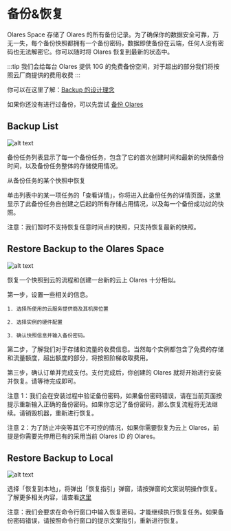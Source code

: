 # 备份&恢复

Olares Space 存储了 Olares 的所有备份记录。为了确保你的数据安全可靠，万无一失，每个备份快照都拥有一个备份密码，数据即使备份在云端，任何人没有密码也无法解密它。你可以随时将 Olares 恢复到最新的状态中。

:::tip
我们会给每台 Olares 提供 10G 的免费备份空间，对于超出的部分我们将按照云厂商提供的费用收费
:::

你可以在这里了解：[Backup 的设计理念](/overview/olares/data.md#backup)

如果你还没有进行过备份，可以先尝试 [备份 Olares](../../how-to/olares/settings/backup.md)

## Backup List

![alt text](/images/how-to/space/backup_list.jpg)

备份任务列表显示了每一个备份任务，包含了它的首次创建时间和最新的快照备份时间，以及备份任务整体的存储使用情况。

从备份任务的某个快照中恢复

单击列表中的某一项任务的「查看详情」，你将进入此备份任务的详情页面，这里显示了此备份任务自创建之后起的所有存储占用情况，以及每一个备份成功过的快照。

注意：我们暂时不支持恢复任意时间点的快照，只支持恢复最新的快照。

## Restore Backup to the Olares Space

![alt text](/images/how-to/space/restore_backup_to_the_olares_space.jpg)

恢复一个快照到云的流程和创建一台新的云上 Olares 十分相似。

第一步，设置一些相关的信息。

    1. 选择所使用的云服务提供商及其机房位置

    2. 选择实例的硬件配置

    3. 确认快照信息并输入备份密码。

第二步，了解我们对于存储和流量的收费信息。当然每个实例都包含了免费的存储和流量额度，超出额度的部分，将按照阶梯收取费用。

第三步，确认订单并完成支付。支付完成后，你创建的 Olares 就将开始进行安装并恢复。请等待完成即可。

注意 1：我们会在安装过程中验证备份密码，如果备份密码错误，请在当前页面按提示重新输入正确的备份密码。如果你忘记了备份密码，那么恢复流程将无法继续。请销毁机器，重新进行恢复。

注意 2：为了防止冲突等其它不可控的情况，如果你需要恢复为云上 Olares，前提是你需要先停用已有的采用当前 Olares ID 的 Olares。

## Restore Backup to Local

![alt text](/images/how-to/space/restore_backup_to_local.jpg)

选择「恢复到本地」，将弹出「恢复指引」弹窗，请按弹窗的文案说明操作恢复。了解更多相关内容，请查看[这里](../../developer/develop/advanced/cli.md#在本地用一个备份快照还原-olares)

注意：我们会要求在命令行窗口中输入恢复密码，才能继续执行恢复任务。如果备份密码错误，请按照命令行窗口的提示文案指引，重新进行恢复。
